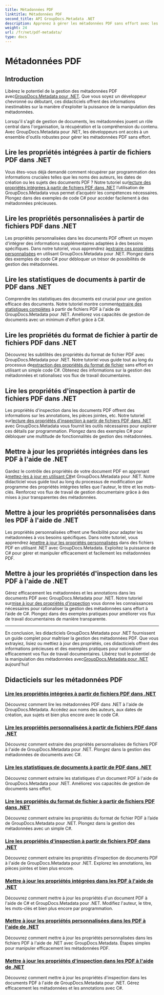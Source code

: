 ```yaml
---
title: Métadonnées PDF
linktitle: Métadonnées PDF
second_title: API GroupDocs.Metadata .NET
description: Apprenez à gérer les métadonnées PDF sans effort avec les didacticiels GroupDocs.Metadata pour .NET. Accédez aux propriétés intégrées et personnalisées avec du code C#.
weight: 24
url: /fr/net/pdf-metadata/
type: docs
---
```

# Métadonnées PDF

## Introduction

 Libérez le potentiel de la gestion des métadonnées PDF avec[GroupDocs.Metadata pour .NET](https://www.groupdocs.com/products/metadata/net). Que vous soyez un développeur chevronné ou débutant, ces didacticiels offrent des informations inestimables sur la manière d'exploiter la puissance de la manipulation des métadonnées.

Lorsqu'il s'agit de gestion de documents, les métadonnées jouent un rôle central dans l'organisation, la récupération et la compréhension du contenu. Avec GroupDocs.Metadata pour .NET, les développeurs ont accès à un ensemble d'outils robustes pour gérer les métadonnées PDF sans effort.

## Lire les propriétés intégrées à partir de fichiers PDF dans .NET

 Vous êtes-vous déjà demandé comment récupérer par programmation des informations cruciales telles que les noms des auteurs, les dates de création ou les sujets des documents PDF ? Notre tutoriel sur[lecture des propriétés intégrées à partir de fichiers PDF dans .NET](./read-built-in-properties-pdfs/) l’utilisation de GroupDocs.Metadata vous permet d’acquérir les compétences nécessaires. Plongez dans des exemples de code C# pour accéder facilement à des métadonnées précieuses.


## Lire les propriétés personnalisées à partir de fichiers PDF dans .NET

 Les propriétés personnalisées dans les documents PDF offrent un moyen d'intégrer des informations supplémentaires adaptées à des besoins spécifiques. Dans notre tutoriel, vous apprendrez à[extraire ces propriétés personnalisées](./read-custom-properties-pdfs/) en utilisant GroupDocs.Metadata pour .NET. Plongez dans des exemples de code C# pour débloquer un trésor de possibilités de gestion des métadonnées.


## Lire les statistiques de documents à partir de PDF dans .NET

 Comprendre les statistiques des documents est crucial pour une gestion efficace des documents. Notre tutoriel montre comment[extraire des statistiques complètes](./read-document-statistics-pdfs/) à partir de fichiers PDF à l'aide de GroupDocs.Metadata pour .NET. Améliorez vos capacités de gestion de documents avec un minimum d'effort grâce à C#.

## Lire les propriétés du format de fichier à partir de fichiers PDF dans .NET

Découvrez les subtilités des propriétés du format de fichier PDF avec GroupDocs.Metadata pour .NET. Notre tutoriel vous guide tout au long du processus de[extraction des propriétés du format de fichier](./read-file-format-properties-pdfs/) sans effort en utilisant un simple code C#. Obtenez des informations sur la gestion des métadonnées et rationalisez vos flux de travail documentaires.

## Lire les propriétés d'inspection à partir de fichiers PDF dans .NET

 Les propriétés d'inspection dans les documents PDF offrent des informations sur les annotations, les pièces jointes, etc. Notre tutoriel sur[lecture des propriétés d'inspection à partir de fichiers PDF dans .NET](./read-inspection-properties-pdfs/) avec GroupDocs.Metadata vous fournit les outils nécessaires pour explorer ces détails par programmation. Plongez dans des exemples C# pour débloquer une multitude de fonctionnalités de gestion des métadonnées.

## Mettre à jour les propriétés intégrées dans les PDF à l'aide de .NET

 Gardez le contrôle des propriétés de votre document PDF en apprenant à[mettez-les à jour en utilisant C#](./update-built-in-properties-pdfs/)et GroupDocs.Metadata pour .NET. Notre didacticiel vous guide tout au long du processus de modification par programme des propriétés intégrées telles que l'auteur, le titre et les mots-clés. Renforcez vos flux de travail de gestion documentaire grâce à des mises à jour transparentes des métadonnées.

## Mettre à jour les propriétés personnalisées dans les PDF à l'aide de .NET

 Les propriétés personnalisées offrent une flexibilité pour adapter les métadonnées à vos besoins spécifiques. Dans notre tutoriel, vous apprendrez à[mettre à jour les propriétés personnalisées](./update-custom-properties-pdfs/) dans des fichiers PDF en utilisant .NET avec GroupDocs.Metadata. Exploitez la puissance de C# pour gérer et manipuler efficacement et facilement les métadonnées PDF.

## Mettre à jour les propriétés d'inspection dans les PDF à l'aide de .NET

 Gérez efficacement les métadonnées et les annotations dans les documents PDF avec GroupDocs.Metadata pour .NET. Notre tutoriel sur[mise à jour des propriétés d'inspection](./update-inspection-properties-pdfs/) vous donne les connaissances nécessaires pour rationaliser la gestion des métadonnées sans effort à l’aide de C#. Plongez dans des exemples pratiques pour améliorer vos flux de travail documentaires de manière transparente.

----

En conclusion, les didacticiels GroupDocs.Metadata pour .NET fournissent un guide complet pour maîtriser la gestion des métadonnées PDF. Que vous extrayiez, lisiez ou mettiez à jour des propriétés, ces didacticiels offrent des informations précieuses et des exemples pratiques pour rationaliser efficacement vos flux de travail documentaires. Libérez tout le potentiel de la manipulation des métadonnées avec[GroupDocs.Metadata pour .NET](https://www.groupdocs.com/products/metadata/net) aujourd'hui!
## Didacticiels sur les métadonnées PDF
### [Lire les propriétés intégrées à partir de fichiers PDF dans .NET](./read-built-in-properties-pdfs/)
Découvrez comment lire les métadonnées PDF dans .NET à l'aide de GroupDocs.Metadata. Accédez aux noms des auteurs, aux dates de création, aux sujets et bien plus encore avec le code C#.
### [Lire les propriétés personnalisées à partir de fichiers PDF dans .NET](./read-custom-properties-pdfs/)
Découvrez comment extraire des propriétés personnalisées de fichiers PDF à l'aide de GroupDocs.Metadata pour .NET. Plongez dans la gestion des métadonnées de documents avec C#.
### [Lire les statistiques de documents à partir de PDF dans .NET](./read-document-statistics-pdfs/)
Découvrez comment extraire les statistiques d'un document PDF à l'aide de GroupDocs.Metadata pour .NET. Améliorez vos capacités de gestion de documents sans effort.
### [Lire les propriétés du format de fichier à partir de fichiers PDF dans .NET](./read-file-format-properties-pdfs/)
Découvrez comment extraire les propriétés du format de fichier PDF à l’aide de GroupDocs.Metadata pour .NET. Plongez dans la gestion des métadonnées avec un simple C#.
### [Lire les propriétés d'inspection à partir de fichiers PDF dans .NET](./read-inspection-properties-pdfs/)
Découvrez comment extraire les propriétés d'inspection de documents PDF à l'aide de GroupDocs.Metadata pour .NET. Explorez les annotations, les pièces jointes et bien plus encore.
### [Mettre à jour les propriétés intégrées dans les PDF à l'aide de .NET](./update-built-in-properties-pdfs/)
Découvrez comment mettre à jour les propriétés d'un document PDF à l'aide de C# et GroupDocs.Metadata pour .NET. Modifiez l'auteur, le titre, les mots-clés et bien plus encore par programmation.
### [Mettre à jour les propriétés personnalisées dans les PDF à l'aide de .NET](./update-custom-properties-pdfs/)
Découvrez comment mettre à jour les propriétés personnalisées dans les fichiers PDF à l'aide de .NET avec GroupDocs.Metadata. Étapes simples pour manipuler efficacement les métadonnées PDF.
### [Mettre à jour les propriétés d'inspection dans les PDF à l'aide de .NET](./update-inspection-properties-pdfs/)
Découvrez comment mettre à jour les propriétés d'inspection dans les documents PDF à l'aide de GroupDocs.Metadata pour .NET. Gérez efficacement les métadonnées et les annotations avec C#.
